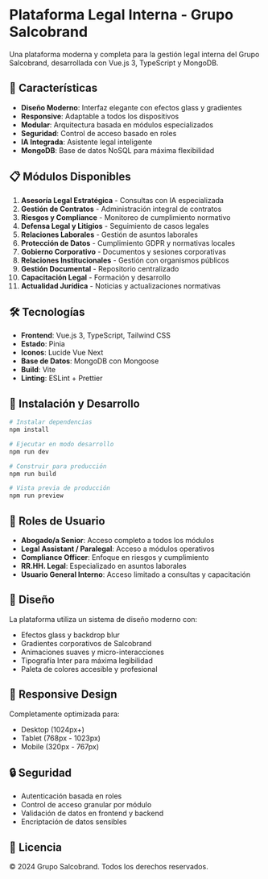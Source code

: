# Plataforma Legal Interna - Grupo Salcobrand

Una plataforma moderna y completa para la gestión legal interna del Grupo Salcobrand, desarrollada con Vue.js 3, TypeScript y MongoDB.

## 🚀 Características

- **Diseño Moderno**: Interfaz elegante con efectos glass y gradientes
- **Responsive**: Adaptable a todos los dispositivos
- **Modular**: Arquitectura basada en módulos especializados
- **Seguridad**: Control de acceso basado en roles
- **IA Integrada**: Asistente legal inteligente
- **MongoDB**: Base de datos NoSQL para máxima flexibilidad

## 📋 Módulos Disponibles

1. **Asesoría Legal Estratégica** - Consultas con IA especializada
2. **Gestión de Contratos** - Administración integral de contratos
3. **Riesgos y Compliance** - Monitoreo de cumplimiento normativo
4. **Defensa Legal y Litigios** - Seguimiento de casos legales
5. **Relaciones Laborales** - Gestión de asuntos laborales
6. **Protección de Datos** - Cumplimiento GDPR y normativas locales
7. **Gobierno Corporativo** - Documentos y sesiones corporativas
8. **Relaciones Institucionales** - Gestión con organismos públicos
9. **Gestión Documental** - Repositorio centralizado
10. **Capacitación Legal** - Formación y desarrollo
11. **Actualidad Jurídica** - Noticias y actualizaciones normativas

## 🛠️ Tecnologías

- **Frontend**: Vue.js 3, TypeScript, Tailwind CSS
- **Estado**: Pinia
- **Iconos**: Lucide Vue Next
- **Base de Datos**: MongoDB con Mongoose
- **Build**: Vite
- **Linting**: ESLint + Prettier

## 🚀 Instalación y Desarrollo

```bash
# Instalar dependencias
npm install

# Ejecutar en modo desarrollo
npm run dev

# Construir para producción
npm run build

# Vista previa de producción
npm run preview
```

## 👥 Roles de Usuario

- **Abogado/a Senior**: Acceso completo a todos los módulos
- **Legal Assistant / Paralegal**: Acceso a módulos operativos
- **Compliance Officer**: Enfoque en riesgos y cumplimiento
- **RR.HH. Legal**: Especializado en asuntos laborales
- **Usuario General Interno**: Acceso limitado a consultas y capacitación

## 🎨 Diseño

La plataforma utiliza un sistema de diseño moderno con:
- Efectos glass y backdrop blur
- Gradientes corporativos de Salcobrand
- Animaciones suaves y micro-interacciones
- Tipografía Inter para máxima legibilidad
- Paleta de colores accesible y profesional

## 📱 Responsive Design

Completamente optimizada para:
- Desktop (1024px+)
- Tablet (768px - 1023px)
- Mobile (320px - 767px)

## 🔒 Seguridad

- Autenticación basada en roles
- Control de acceso granular por módulo
- Validación de datos en frontend y backend
- Encriptación de datos sensibles

## 📄 Licencia

© 2024 Grupo Salcobrand. Todos los derechos reservados.